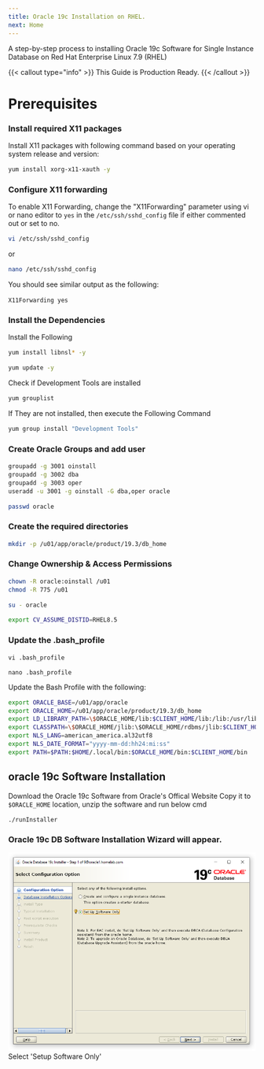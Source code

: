 ```yaml
---
title: Oracle 19c Installation on RHEL.
next: Home
---
```


A step-by-step process to installing Oracle 19c Software for Single Instance Database on Red Hat Enterprise Linux 7.9 (RHEL)

{{< callout type="info" >}}
  This Guide is Production Ready.
{{< /callout >}}


# Prerequisites

### Install required X11 packages

Install X11 packages with following command based on your operating system release and version:

```bash
yum install xorg-x11-xauth -y
```

### Configure X11 forwarding

To enable X11 Forwarding, change the "X11Forwarding" parameter using vi or nano editor to ```yes``` in the ```/etc/ssh/sshd_config``` file if either commented out or set to no.

```bash
vi /etc/ssh/sshd_config
```
or 

```bash
nano /etc/ssh/sshd_config
```

You should see similar output as the following:

`X11Forwarding yes`

### Install the Dependencies

Install the Following

```bash
yum install libnsl* -y
```

```bash
yum update -y
```
Check if Development Tools are installed

``` bash
yum grouplist
```
 If They are not installed, then execute the Following Command
```bash
yum group install "Development Tools"

```
### Create Oracle Groups and add user
```bash
groupadd -g 3001 oinstall
groupadd -g 3002 dba
groupadd -g 3003 oper
useradd -u 3001 -g oinstall -G dba,oper oracle
```

```bash
passwd oracle
```

### Create the required directories
```bash
mkdir -p /u01/app/oracle/product/19.3/db_home
```

### Change Ownership & Access Permissions
```bash
chown -R oracle:oinstall /u01
chmod -R 775 /u01
```

```bash title="Login with Oracle User"
su - oracle
```

```bash
export CV_ASSUME_DISTID=RHEL8.5
```
### Update the .bash_profile
```title="Using vi editor"
vi .bash_profile
```
```title="Using vi editor"
nano .bash_profile
```


Update the Bash Profile with the following:
```bash
export ORACLE_BASE=/u01/app/oracle
export ORACLE_HOME=/u01/app/oracle/product/19.3/db_home
export LD_LIBRARY_PATH=\$ORACLE_HOME/lib:$CLIENT_HOME/lib:/lib:/usr/lib
export CLASSPATH=\$ORACLE_HOME/jlib:\$ORACLE_HOME/rdbms/jlib:$CLIENT_HOME/rdbms/jlib$
export NLS_LANG=american_america.al32utf8
export NLS_DATE_FORMAT="yyyy-mm-dd:hh24:mi:ss"
export PATH=$PATH:$HOME/.local/bin:$ORACLE_HOME/bin:$CLIENT_HOME/bin
```

## oracle 19c Software Installation

Download the Oracle 19c Software from Oracle's Offical Website Copy it to  `$ORACLE_HOME` location, unzip the software and run below cmd

```bash
./runInstaller
```

### Oracle 19c DB Software Installation Wizard will appear.

![ABC](1.png)
Select 'Setup Software Only'

